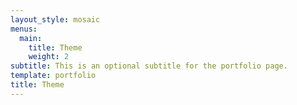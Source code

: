 ```yaml
---
layout_style: mosaic
menus:
  main:
    title: Theme
    weight: 2
subtitle: This is an optional subtitle for the portfolio page.
template: portfolio
title: Theme
---
```

